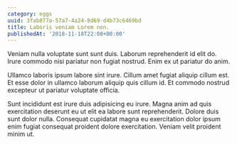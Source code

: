 ```yaml
---
category: eggs
uuid: 3fab877a-57a7-4a24-8d69-d4b73c6469bd
title: Laboris veniam Lorem non.
publishedAt: '2018-11-18T22:08+00:00'
---
```


Veniam nulla voluptate sunt sunt duis. Laborum reprehenderit id elit do. Irure commodo nisi pariatur non fugiat nostrud. Enim ex ut pariatur do anim.

Ullamco laboris ipsum labore sint irure. Cillum amet fugiat aliquip cillum est. Et esse dolor in ullamco laborum aliquip quis cillum id. Et commodo nostrud excepteur ut pariatur voluptate officia.

Sunt incididunt est irure duis adipisicing eu irure. Magna anim ad quis exercitation deserunt eu ut elit ea labore sunt reprehenderit. Dolore duis sunt dolor nulla. Consequat cupidatat magna eu exercitation dolor ipsum enim fugiat consequat proident dolore exercitation. Veniam velit proident minim ut.
